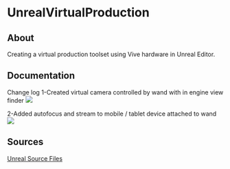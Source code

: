 # UnrealVirtualProduction
## About
Creating a virtual production toolset using Vive hardware in Unreal Editor.
## Documentation
Change log
1-Created virtual camera controlled by wand with in engine view finder
![](FirstVirtualCamera/ScreenCaptures/VirtualCamera-1.gif?raw=true) 

2-Added autofocus and stream to mobile / tablet device attached to wand
![](FirstVirtualCamera/ScreenCaptures/VirtualCamera-2.gif?raw=true) 

## Sources 
[Unreal Source Files](FirstVirtualCamera/Content)   
